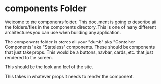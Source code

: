 # components Folder

Welcome to the components folder. This document is going to describe all the folders/files in the components directory. This is one of many different architectures you can use when building any application.

The components folder is stores all your "dumb" aka "Container Components" aka "Stateless" components. These should be components that just take props. This would be a buttons, navbar, cards, etc. that just rendered to the screen.

This should be the look and feel of the site.

This takes in whatever props it needs to render the component.
